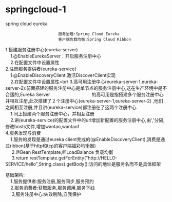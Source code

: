 # springcloud-1
spring cloud eureka

                           服务治理:Spring Cloud Eureka
                           客户端负载均衡:Spring Cloud Ribbon
1.搭建服务注册中心(eureka-server)<br/>
  &nbsp;&nbsp;&nbsp;&nbsp;1.@EnableEurekaServer：开启服务注册中心<br/>
  &nbsp;&nbsp;&nbsp;&nbsp;2.在配置文件中设置属性<br/>
2.注册服务提供者(eureka-service)<br/>
  &nbsp;&nbsp;&nbsp;&nbsp;1.@EnableDiscoveryClient 激活DiscoverClient实现<br/>
  &nbsp;&nbsp;&nbsp;&nbsp;2.在配置文件中设置属性<br/
3.高可用注册中心(eureka-server-1,eureka-server-2):前面搭建的服务注册中心是单节点的服务注册中心,这在生产环境中是不合适的,Eureka Server
　　　　　　　　　的高可用是指搭建多个服务注册中心并相互注册,此次搭建了２个注册中心(eureka-server-1,eureka-server-2)
               ,他们之间相互注册,并且讲(eureka-service)都注册在了这两个注册中心<br/>
  &nbsp;&nbsp;&nbsp;&nbsp;1.同上搭建两个服务注册中心，并相互注册<br/>
  &nbsp;&nbsp;&nbsp;&nbsp;2.讲(eureka-service)的配置文件中的url增加新配置的服务注册中心,由','分隔,修改hosts文件,增加wantao,wantao1<br/>
4.服务发现与消费<br/>
  &nbsp;&nbsp;&nbsp;&nbsp;1.服务的发现是通过eureka client完成的(@EnableDiscoveryClient),消费是通过ribbon(基于http和tcp的客户端福彩均衡器)<br/>
&nbsp;&nbsp;&nbsp;&nbsp;  2.@Bean RestTemplate,@LoadBalance 负载均衡<br/>
 &nbsp;&nbsp;&nbsp;&nbsp; 3.return restTemplate.getForEntity("http://HELLO-SERVICE/hello",String.class).getBody();访问的地址是服务名而不是具体框架<br/>

基础架构:<br/>
  &nbsp;&nbsp;&nbsp;&nbsp;1.服务提供者:服务注册,服务同步,服务预约<br/>
  &nbsp;&nbsp;&nbsp;&nbsp;2.服务消费者:获取服务,服务调用,服务下线<br/>
 &nbsp;&nbsp;&nbsp;&nbsp; 3,服务注册中心:失效剔除,自我保护<br/>
